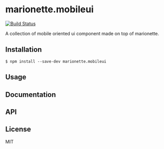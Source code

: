 # marionette.mobileui

[![Build Status](https://secure.travis-ci.org/stephanebachelier/marionette.mobileui.png?branch=master)](http://travis-ci.org/stephanebachelier/marionette.mobileui)

A collection of mobile oriented ui component made on top of marionette.

## Installation

```
$ npm install --save-dev marionette.mobileui
```

## Usage

## Documentation

## API

## License

MIT
